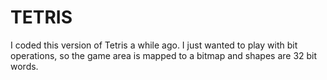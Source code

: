 # TETRIS

I coded this version of Tetris a while ago. I just wanted to play with bit operations,
so the game area is mapped to a bitmap and shapes are 32 bit words.

